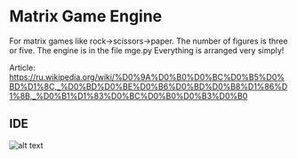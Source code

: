 # Matrix Game Engine
For matrix games like rock->scissors->paper.
The number of figures is three or five.
The engine is in the file mge.py
Everything is arranged very simply!

Article: https://ru.wikipedia.org/wiki/%D0%9A%D0%B0%D0%BC%D0%B5%D0%BD%D1%8C,_%D0%BD%D0%BE%D0%B6%D0%BD%D0%B8%D1%86%D1%8B,_%D0%B1%D1%83%D0%BC%D0%B0%D0%B3%D0%B0

## IDE
![alt text](https://github.com/octaprog7/...)